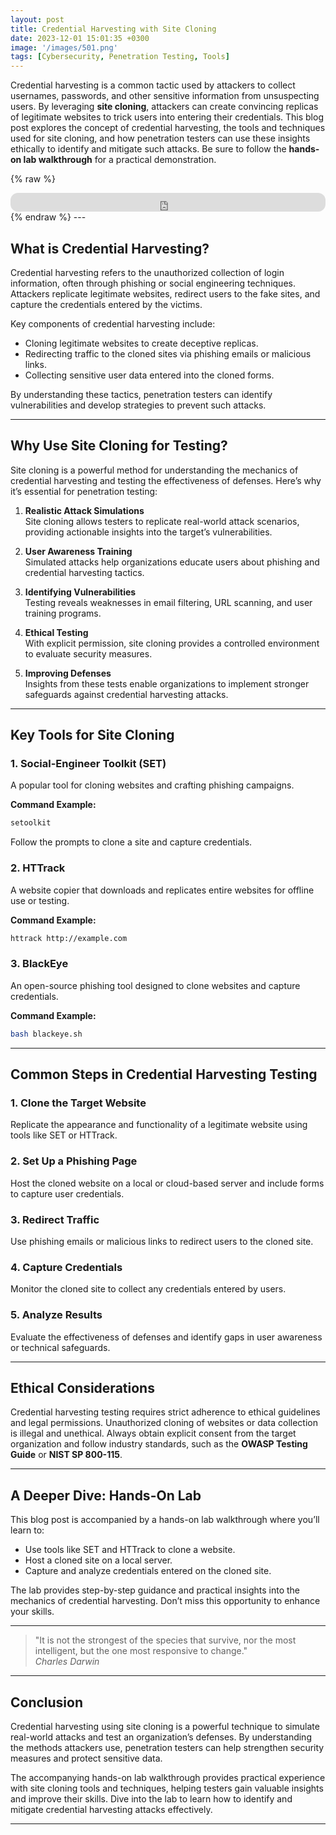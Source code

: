 ```yaml
---
layout: post
title: Credential Harvesting with Site Cloning
date: 2023-12-01 15:01:35 +0300
image: '/images/501.png'
tags: [Cybersecurity, Penetration Testing, Tools]
---
```


Credential harvesting is a common tactic used by attackers to collect usernames, passwords, and other sensitive information from unsuspecting users. By leveraging **site cloning**, attackers can create convincing replicas of legitimate websites to trick users into entering their credentials. This blog post explores the concept of credential harvesting, the tools and techniques used for site cloning, and how penetration testers can use these insights ethically to identify and mitigate such attacks. Be sure to follow the **hands-on lab walkthrough** for a practical demonstration.




{% raw %}
<iframe style="border-radius:12px" src="https://open.spotify.com/embed/episode/7Go0gDQB05Irb3fJJZnIDz?utm_source=generator" width="100%" height="30" frameborder="0" allowfullscreen="" allow="autoplay; clipboard-write; encrypted-media; fullscreen; picture-in-picture"></iframe>
{% endraw %}
---

## What is Credential Harvesting?

Credential harvesting refers to the unauthorized collection of login information, often through phishing or social engineering techniques. Attackers replicate legitimate websites, redirect users to the fake sites, and capture the credentials entered by the victims.

Key components of credential harvesting include:
- Cloning legitimate websites to create deceptive replicas.  
- Redirecting traffic to the cloned sites via phishing emails or malicious links.  
- Collecting sensitive user data entered into the cloned forms.  

By understanding these tactics, penetration testers can identify vulnerabilities and develop strategies to prevent such attacks.

---

## Why Use Site Cloning for Testing?

Site cloning is a powerful method for understanding the mechanics of credential harvesting and testing the effectiveness of defenses. Here’s why it’s essential for penetration testing:

1. **Realistic Attack Simulations**  
   Site cloning allows testers to replicate real-world attack scenarios, providing actionable insights into the target’s vulnerabilities.

2. **User Awareness Training**  
   Simulated attacks help organizations educate users about phishing and credential harvesting tactics.

3. **Identifying Vulnerabilities**  
   Testing reveals weaknesses in email filtering, URL scanning, and user training programs.

4. **Ethical Testing**  
   With explicit permission, site cloning provides a controlled environment to evaluate security measures.

5. **Improving Defenses**  
   Insights from these tests enable organizations to implement stronger safeguards against credential harvesting attacks.

---

## Key Tools for Site Cloning

### 1. **Social-Engineer Toolkit (SET)**
A popular tool for cloning websites and crafting phishing campaigns.

**Command Example:**  
```bash
setoolkit
```
Follow the prompts to clone a site and capture credentials.

### 2. **HTTrack**
A website copier that downloads and replicates entire websites for offline use or testing.

**Command Example:**  
```bash
httrack http://example.com
```

### 3. **BlackEye**
An open-source phishing tool designed to clone websites and capture credentials.

**Command Example:**  
```bash
bash blackeye.sh
```

---

## Common Steps in Credential Harvesting Testing

### 1. **Clone the Target Website**
Replicate the appearance and functionality of a legitimate website using tools like SET or HTTrack.

### 2. **Set Up a Phishing Page**
Host the cloned website on a local or cloud-based server and include forms to capture user credentials.

### 3. **Redirect Traffic**
Use phishing emails or malicious links to redirect users to the cloned site.

### 4. **Capture Credentials**
Monitor the cloned site to collect any credentials entered by users.

### 5. **Analyze Results**
Evaluate the effectiveness of defenses and identify gaps in user awareness or technical safeguards.

---

## Ethical Considerations

Credential harvesting testing requires strict adherence to ethical guidelines and legal permissions. Unauthorized cloning of websites or data collection is illegal and unethical. Always obtain explicit consent from the target organization and follow industry standards, such as the **OWASP Testing Guide** or **NIST SP 800-115**.

---

## A Deeper Dive: Hands-On Lab

This blog post is accompanied by a hands-on lab walkthrough where you’ll learn to:
- Use tools like SET and HTTrack to clone a website.
- Host a cloned site on a local server.
- Capture and analyze credentials entered on the cloned site.

The lab provides step-by-step guidance and practical insights into the mechanics of credential harvesting. Don’t miss this opportunity to enhance your skills.

---

> "It is not the strongest of the species that survive, nor the most intelligent, but the one most responsive to change."  
> <cite>Charles Darwin</cite>

---

## Conclusion

Credential harvesting using site cloning is a powerful technique to simulate real-world attacks and test an organization’s defenses. By understanding the methods attackers use, penetration testers can help strengthen security measures and protect sensitive data.

The accompanying hands-on lab walkthrough provides practical experience with site cloning tools and techniques, helping testers gain valuable insights and improve their skills. Dive into the lab to learn how to identify and mitigate credential harvesting attacks effectively.

---

